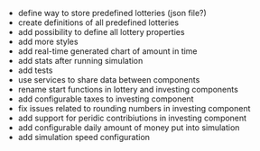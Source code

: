 - define way to store predefined lotteries (json file?)
- create definitions of all predefined lotteries
- add possibility to define all lottery properties
- add more styles
- add real-time generated chart of amount in time
- add stats after running simulation
- add tests
- use services to share data between components
- rename start functions in lottery and investing components
- add configurable taxes to investing component
- fix issues related to rounding numbers in investing component
- add support for peridic contribiutions in investing component
- add configurable daily amount of money put into simulation
- add simulation speed configuration
